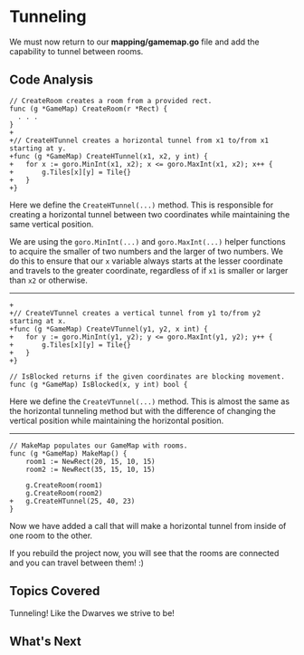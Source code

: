 # Tunneling
We must now return to our **mapping/gamemap.go** file and add the capability to tunnel between rooms.

## Code Analysis
```
// CreateRoom creates a room from a provided rect.
func (g *GameMap) CreateRoom(r *Rect) {
  . . .
}
+
+// CreateHTunnel creates a horizontal tunnel from x1 to/from x1 starting at y.
+func (g *GameMap) CreateHTunnel(x1, x2, y int) {
+	for x := goro.MinInt(x1, x2); x <= goro.MaxInt(x1, x2); x++ {
+		g.Tiles[x][y] = Tile{}
+	}
+}
```
Here we define the `CreateHTunnel(...)` method. This is responsible for creating a horizontal tunnel between two coordinates while maintaining the same vertical position.

We are using the `goro.MinInt(...)` and `goro.MaxInt(...)` helper functions to acquire the smaller of two numbers and the larger of two numbers. We do this to ensure that our `x` variable always starts at the lesser coordinate and travels to the greater coordinate, regardless of if `x1` is smaller or larger than `x2` or otherwise.

---
```
+
+// CreateVTunnel creates a vertical tunnel from y1 to/from y2 starting at x.
+func (g *GameMap) CreateVTunnel(y1, y2, x int) {
+	for y := goro.MinInt(y1, y2); y <= goro.MaxInt(y1, y2); y++ {
+		g.Tiles[x][y] = Tile{}
+	}
+}

// IsBlocked returns if the given coordinates are blocking movement.
func (g *GameMap) IsBlocked(x, y int) bool {
```
Here we define the `CreateVTunnel(...)` method. This is almost the same as the horizontal tunneling method but with the difference of changing the vertical position while maintaining the horizontal position.

---
```
// MakeMap populates our GameMap with rooms.
func (g *GameMap) MakeMap() {
	room1 := NewRect(20, 15, 10, 15)
	room2 := NewRect(35, 15, 10, 15)

	g.CreateRoom(room1)
	g.CreateRoom(room2)
+	g.CreateHTunnel(25, 40, 23)
}
```
Now we have added a call that will make a horizontal tunnel from inside of one room to the other.

If you rebuild the project now, you will see that the rooms are connected and you can travel between them! :)

## Topics Covered
Tunneling! Like the Dwarves we strive to be!

## What's Next

